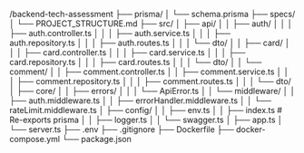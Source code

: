 /backend-tech-assessment
├── prisma/
│ └── schema.prisma
├── specs/
│ └── PROJECT_STRUCTURE.md
├── src/
│ ├── api/
│ │ ├── auth/
│ │ │ ├── auth.controller.ts
│ │ │ ├── auth.service.ts
│ │ │ ├── auth.repository.ts
│ │ │ ├── auth.routes.ts
│ │ │ └── dto/
│ │ ├── card/
│ │ │ ├── card.controller.ts
│ │ │ ├── card.service.ts
│ │ │ ├── card.repository.ts
│ │ │ ├── card.routes.ts
│ │ │ └── dto/
│ │ └── comment/
│ │ ├── comment.controller.ts
│ │ ├── comment.service.ts
│ │ │ ├── comment.repository.ts
│ │ │ ├── comment.routes.ts
│ │ │ └── dto/
│ ├── core/
│ │ ├── errors/
│ │ │ └── ApiError.ts
│ │ └── middleware/
│ │ ├── auth.middleware.ts
│ │ ├── errorHandler.middleware.ts
│ │ └── rateLimit.middleware.ts
│ ├── config/
│ │ ├── env.ts
│ │ ├── index.ts # Re-exports prisma
│ │ ├── logger.ts
│ │ └── swagger.ts
│ ├── app.ts
│ └── server.ts
├── .env
├── .gitignore
├── Dockerfile
├── docker-compose.yml
└── package.json
